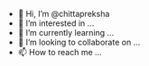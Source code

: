 - 👋 Hi, I’m @chittapreksha
- 👀 I’m interested in ...
- 🌱 I’m currently learning ...
- 💞️ I’m looking to collaborate on ...
- 📫 How to reach me ...

<!---
chittapreksha/chittapreksha is a ✨ special ✨ repository because its `README.md` (this file) appears on your GitHub profile.
You can click the Preview link to take a look at your changes.
--->
